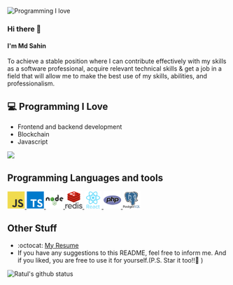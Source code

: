 ![Programming I love](https://media.licdn.com/dms/image/v2/C5116AQEfAdqi6LFvdg/profile-displaybackgroundimage-shrink_350_1400/profile-displaybackgroundimage-shrink_350_1400/0/1524827158983?e=1741219200&v=beta&t=BUk3f-xYclKNdn1QvNTWbDu0PwhCqGAZGb5EnLCxaBs)
### Hi there 👋

#### I'm Md Sahin 




To achieve a stable position where I can contribute effectively with my skills as a software professional, acquire relevant technical skills & get a job in a field that will allow me to make the best use of my skills, abilities, and professionalism.

## :computer: Programming I Love
- Frontend and backend development
- Blockchain
- Javascript 


<img src = "https://github-readme-stats.vercel.app/api/top-langs/?username=andsahin&layout=compact">

## Programming Languages and tools
<p align="left"> <a href="https://developer.mozilla.org/en-US/docs/Web/JavaScript" target="_blank" rel="noreferrer"> <img src="https://raw.githubusercontent.com/devicons/devicon/master/icons/javascript/javascript-original.svg" alt="javascript" width="40" height="40"/> </a> <a href="https://www.typescriptlang.org/" target="_blank" rel="noreferrer"> <img src="https://raw.githubusercontent.com/devicons/devicon/master/icons/typescript/typescript-original.svg" alt="typescript" width="40" height="40"/> <a href="https://nodejs.org" target="_blank" rel="noreferrer"> <img src="https://raw.githubusercontent.com/devicons/devicon/master/icons/nodejs/nodejs-original-wordmark.svg" alt="nodejs" width="40" height="40"/> </a> </a>  <a href="https://redis.io" target="_blank" rel="noreferrer"> <img src="https://raw.githubusercontent.com/devicons/devicon/master/icons/redis/redis-original-wordmark.svg" alt="redis" width="40" height="40"/> </a> <a href="https://reactjs.org/" target="_blank" rel="noreferrer"> <img src="https://raw.githubusercontent.com/devicons/devicon/master/icons/react/react-original-wordmark.svg" alt="react" width="40" height="40"/> </a>  <a href="https://www.php.net" target="_blank" rel="noreferrer"> <img src="https://raw.githubusercontent.com/devicons/devicon/master/icons/php/php-original.svg" alt="php" width="40" height="40"/> </a> <a href="https://www.postgresql.org" target="_blank" rel="noreferrer"> <img src="https://raw.githubusercontent.com/devicons/devicon/master/icons/postgresql/postgresql-original-wordmark.svg" alt="postgresql" width="40" height="40"/> </a> </p>

## Other Stuff
  - :octocat: [My Resume](https://drive.google.com/)
  - If you have any suggestions to this README, feel free to inform me. And if you liked, you are free to use it for yourself.(P.S. Star it too!!:grimacing: )

![Ratul's github status](https://github-readme-stats.vercel.app/api?username=andsahin&show_icons=true)
